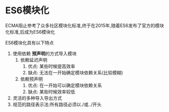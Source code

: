 # ES6模块化

ECMA阻止参考了众多社区模块化标准,终于在2015年,随着ES6发布了官方的模块化标准,后成为ES6模块化

ES6模块化具有以下特点

1. 使用依赖 **预声明**的方式导入模块
   1. 依赖延迟声明
      1. 优点: 某些时候提高效率
      2. 缺点: 无法在一开始确定模块依赖关系(比较模糊)
   2. 依赖预声明
      1. 优点: 在一开始可以确定模块依赖关系
      2. 缺点: 某些时候效率较低
2. 灵活的多种导入导出方式
3. 规范的路径表示法:所有路径必须以./或../开头

